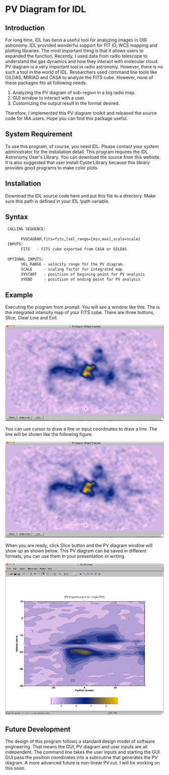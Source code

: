 PV Diagram for IDL
=========================

Introduction
-------------------------
For long time, IDL has benn a useful tool for analyzing images in OIR astronomy.  IDL provided wonderful support for FIT IO, WCS mapping and plotting libraries.  The most important thing is that it allows users to expanded the function.  Recently, I used data from radio telescope to understand the gas dynamics and how they interact with molecular cloud.  PV diagram is a very important tool in radio astronomy.  However, there is no such a tool in the world of IDL.  Researchers used command line tools like GILDAS, MIRIAD and CASA to analyze the FITS cube.  However, none of these packages fits all following needs.

1. Analyzing the PV diagram of sub-region in a big radio map.
2. GUI window to interact with a user.
3. Customizing the output result in the format desired.

Therefore, I implemented this PV diagram toolkit and released the source code for IAA users.  Hope you can find this package useful.   

System Requirement
------------------

To use this program, of course, you need IDL.  Please contact your system administrator for the installation detail.  This program requires the IDL Astronomy User's Library.  You can download the source from this website.   It is also suggested that user install Cyote Library because this library provides good programs to make color plots.  

Installation
------------------
Download the IDL source code here and put this file to a directory.  Make sure this path is defined in your IDL !path variable.  


Syntax
------------------
```
 CALLING SEQUENCE:

       PVDIAGRAM,fits=fits,[vel_range=[min,max],scale=scale]
 INPUTS:
       FITS   - FITS cube exported from CASA or GILDAS

 OPTIONAL INPUTS:
       VEL_RANGE - velocity range for the PV diagram.
       SCALE     - scaling factor for integrated map       
       XYSTART   - positiion of begining point for PV analysis
       XYEND     - positiion of ending point for PV analysis
```

Example
------------------
Executing the program from prompt.  You will see a window like this.  The is the integrated intensity map of your FITS cube.  There are three buttons, Slice, Clear Line and Exit.  

<img src="https://github.com/chyan26/idl-pvdiagram/blob/master/images/screen1.png" width=600/>


You can use cursor to draw a line or input coordinates to draw a line.  The line will be shown like the following figure. 

<img src="https://github.com/chyan26/idl-pvdiagram/blob/master/images/screen1.png" width=600/>

When you are ready, click Slice button and the PV diagram window will show up as shown below.  This PV diagram can be saved in different formats, you can use them in your presentation or writing. 

<img src="https://github.com/chyan26/idl-pvdiagram/blob/master/images/pvdiagram.png" width=600/>



Future Development
------------------

The design of this program follows a standard design model of software engineering.  That means the GUI, PV diagram and user inputs are all independent.   The command line takes the user inputs and starting the GUI.  GUI pass the position coordinates into a subroutine that generates the PV diagram.  A more advanced future is non-linear PV cut.   I will be working on this soon.   

